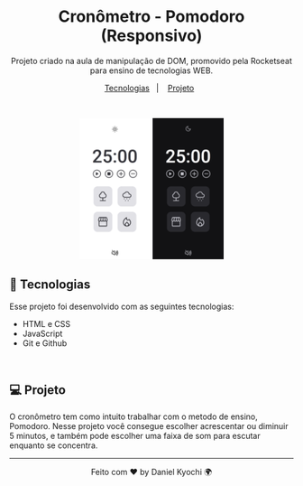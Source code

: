 <h1 align="center"> Cronômetro - Pomodoro (Responsivo) </h1>

<p align="center">
Projeto criado na aula de manipulação de DOM, promovido pela Rocketseat para ensino de tecnologias WEB.
</p>

<p align="center">
  <a href="#-tecnologias">Tecnologias</a>&nbsp;&nbsp;&nbsp;|&nbsp;&nbsp;&nbsp;
  <a href="#-projeto">Projeto</a>&nbsp;&nbsp;
</p>
<br>

<p align="center" >
  <img alt="cronômetro" src=".github/preview.png" width="25%">
  <img alt="cronômetro" src=".github/previewDark.png" width="25%">
</p>

## 🚀 Tecnologias

Esse projeto foi desenvolvido com as seguintes tecnologias:

- HTML e CSS
- JavaScript
- Git e Github

<br>

## 💻 Projeto

O cronômetro tem como intuito trabalhar com o metodo de ensino, Pomodoro. Nesse projeto você consegue escolher acrescentar ou diminuir 5 minutos, e também pode escolher uma faixa de som para escutar enquanto se concentra.

---

<p align="center">Feito com ♥ by Daniel Kyochi 🌍</p>
